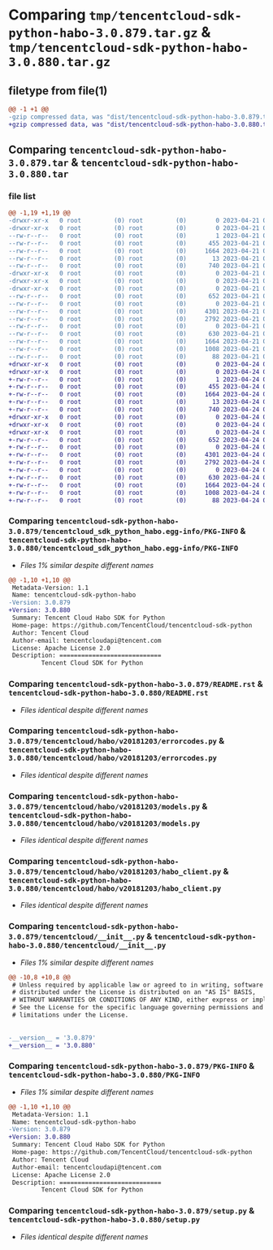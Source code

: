 # Comparing `tmp/tencentcloud-sdk-python-habo-3.0.879.tar.gz` & `tmp/tencentcloud-sdk-python-habo-3.0.880.tar.gz`

## filetype from file(1)

```diff
@@ -1 +1 @@
-gzip compressed data, was "dist/tencentcloud-sdk-python-habo-3.0.879.tar", last modified: Fri Apr 21 00:46:10 2023, max compression
+gzip compressed data, was "dist/tencentcloud-sdk-python-habo-3.0.880.tar", last modified: Mon Apr 24 03:10:27 2023, max compression
```

## Comparing `tencentcloud-sdk-python-habo-3.0.879.tar` & `tencentcloud-sdk-python-habo-3.0.880.tar`

### file list

```diff
@@ -1,19 +1,19 @@
-drwxr-xr-x   0 root         (0) root         (0)        0 2023-04-21 00:46:10.000000 tencentcloud-sdk-python-habo-3.0.879/
-drwxr-xr-x   0 root         (0) root         (0)        0 2023-04-21 00:46:10.000000 tencentcloud-sdk-python-habo-3.0.879/tencentcloud_sdk_python_habo.egg-info/
--rw-r--r--   0 root         (0) root         (0)        1 2023-04-21 00:46:10.000000 tencentcloud-sdk-python-habo-3.0.879/tencentcloud_sdk_python_habo.egg-info/dependency_links.txt
--rw-r--r--   0 root         (0) root         (0)      455 2023-04-21 00:46:10.000000 tencentcloud-sdk-python-habo-3.0.879/tencentcloud_sdk_python_habo.egg-info/SOURCES.txt
--rw-r--r--   0 root         (0) root         (0)     1664 2023-04-21 00:46:10.000000 tencentcloud-sdk-python-habo-3.0.879/tencentcloud_sdk_python_habo.egg-info/PKG-INFO
--rw-r--r--   0 root         (0) root         (0)       13 2023-04-21 00:46:10.000000 tencentcloud-sdk-python-habo-3.0.879/tencentcloud_sdk_python_habo.egg-info/top_level.txt
--rw-r--r--   0 root         (0) root         (0)      740 2023-04-21 00:46:10.000000 tencentcloud-sdk-python-habo-3.0.879/README.rst
-drwxr-xr-x   0 root         (0) root         (0)        0 2023-04-21 00:46:10.000000 tencentcloud-sdk-python-habo-3.0.879/tencentcloud/
-drwxr-xr-x   0 root         (0) root         (0)        0 2023-04-21 00:46:10.000000 tencentcloud-sdk-python-habo-3.0.879/tencentcloud/habo/
-drwxr-xr-x   0 root         (0) root         (0)        0 2023-04-21 00:46:10.000000 tencentcloud-sdk-python-habo-3.0.879/tencentcloud/habo/v20181203/
--rw-r--r--   0 root         (0) root         (0)      652 2023-04-21 00:46:10.000000 tencentcloud-sdk-python-habo-3.0.879/tencentcloud/habo/v20181203/errorcodes.py
--rw-r--r--   0 root         (0) root         (0)        0 2023-04-21 00:46:10.000000 tencentcloud-sdk-python-habo-3.0.879/tencentcloud/habo/v20181203/__init__.py
--rw-r--r--   0 root         (0) root         (0)     4301 2023-04-21 00:46:10.000000 tencentcloud-sdk-python-habo-3.0.879/tencentcloud/habo/v20181203/models.py
--rw-r--r--   0 root         (0) root         (0)     2792 2023-04-21 00:46:10.000000 tencentcloud-sdk-python-habo-3.0.879/tencentcloud/habo/v20181203/habo_client.py
--rw-r--r--   0 root         (0) root         (0)        0 2023-04-21 00:46:10.000000 tencentcloud-sdk-python-habo-3.0.879/tencentcloud/habo/__init__.py
--rw-r--r--   0 root         (0) root         (0)      630 2023-04-21 00:46:10.000000 tencentcloud-sdk-python-habo-3.0.879/tencentcloud/__init__.py
--rw-r--r--   0 root         (0) root         (0)     1664 2023-04-21 00:46:10.000000 tencentcloud-sdk-python-habo-3.0.879/PKG-INFO
--rw-r--r--   0 root         (0) root         (0)     1008 2023-04-21 00:46:10.000000 tencentcloud-sdk-python-habo-3.0.879/setup.py
--rw-r--r--   0 root         (0) root         (0)       88 2023-04-21 00:46:10.000000 tencentcloud-sdk-python-habo-3.0.879/setup.cfg
+drwxr-xr-x   0 root         (0) root         (0)        0 2023-04-24 03:10:27.000000 tencentcloud-sdk-python-habo-3.0.880/
+drwxr-xr-x   0 root         (0) root         (0)        0 2023-04-24 03:10:27.000000 tencentcloud-sdk-python-habo-3.0.880/tencentcloud_sdk_python_habo.egg-info/
+-rw-r--r--   0 root         (0) root         (0)        1 2023-04-24 03:10:27.000000 tencentcloud-sdk-python-habo-3.0.880/tencentcloud_sdk_python_habo.egg-info/dependency_links.txt
+-rw-r--r--   0 root         (0) root         (0)      455 2023-04-24 03:10:27.000000 tencentcloud-sdk-python-habo-3.0.880/tencentcloud_sdk_python_habo.egg-info/SOURCES.txt
+-rw-r--r--   0 root         (0) root         (0)     1664 2023-04-24 03:10:27.000000 tencentcloud-sdk-python-habo-3.0.880/tencentcloud_sdk_python_habo.egg-info/PKG-INFO
+-rw-r--r--   0 root         (0) root         (0)       13 2023-04-24 03:10:27.000000 tencentcloud-sdk-python-habo-3.0.880/tencentcloud_sdk_python_habo.egg-info/top_level.txt
+-rw-r--r--   0 root         (0) root         (0)      740 2023-04-24 03:10:27.000000 tencentcloud-sdk-python-habo-3.0.880/README.rst
+drwxr-xr-x   0 root         (0) root         (0)        0 2023-04-24 03:10:27.000000 tencentcloud-sdk-python-habo-3.0.880/tencentcloud/
+drwxr-xr-x   0 root         (0) root         (0)        0 2023-04-24 03:10:27.000000 tencentcloud-sdk-python-habo-3.0.880/tencentcloud/habo/
+drwxr-xr-x   0 root         (0) root         (0)        0 2023-04-24 03:10:27.000000 tencentcloud-sdk-python-habo-3.0.880/tencentcloud/habo/v20181203/
+-rw-r--r--   0 root         (0) root         (0)      652 2023-04-24 03:10:27.000000 tencentcloud-sdk-python-habo-3.0.880/tencentcloud/habo/v20181203/errorcodes.py
+-rw-r--r--   0 root         (0) root         (0)        0 2023-04-24 03:10:27.000000 tencentcloud-sdk-python-habo-3.0.880/tencentcloud/habo/v20181203/__init__.py
+-rw-r--r--   0 root         (0) root         (0)     4301 2023-04-24 03:10:27.000000 tencentcloud-sdk-python-habo-3.0.880/tencentcloud/habo/v20181203/models.py
+-rw-r--r--   0 root         (0) root         (0)     2792 2023-04-24 03:10:27.000000 tencentcloud-sdk-python-habo-3.0.880/tencentcloud/habo/v20181203/habo_client.py
+-rw-r--r--   0 root         (0) root         (0)        0 2023-04-24 03:10:27.000000 tencentcloud-sdk-python-habo-3.0.880/tencentcloud/habo/__init__.py
+-rw-r--r--   0 root         (0) root         (0)      630 2023-04-24 03:10:27.000000 tencentcloud-sdk-python-habo-3.0.880/tencentcloud/__init__.py
+-rw-r--r--   0 root         (0) root         (0)     1664 2023-04-24 03:10:27.000000 tencentcloud-sdk-python-habo-3.0.880/PKG-INFO
+-rw-r--r--   0 root         (0) root         (0)     1008 2023-04-24 03:10:27.000000 tencentcloud-sdk-python-habo-3.0.880/setup.py
+-rw-r--r--   0 root         (0) root         (0)       88 2023-04-24 03:10:27.000000 tencentcloud-sdk-python-habo-3.0.880/setup.cfg
```

### Comparing `tencentcloud-sdk-python-habo-3.0.879/tencentcloud_sdk_python_habo.egg-info/PKG-INFO` & `tencentcloud-sdk-python-habo-3.0.880/tencentcloud_sdk_python_habo.egg-info/PKG-INFO`

 * *Files 1% similar despite different names*

```diff
@@ -1,10 +1,10 @@
 Metadata-Version: 1.1
 Name: tencentcloud-sdk-python-habo
-Version: 3.0.879
+Version: 3.0.880
 Summary: Tencent Cloud Habo SDK for Python
 Home-page: https://github.com/TencentCloud/tencentcloud-sdk-python
 Author: Tencent Cloud
 Author-email: tencentcloudapi@tencent.com
 License: Apache License 2.0
 Description: ============================
         Tencent Cloud SDK for Python
```

### Comparing `tencentcloud-sdk-python-habo-3.0.879/README.rst` & `tencentcloud-sdk-python-habo-3.0.880/README.rst`

 * *Files identical despite different names*

### Comparing `tencentcloud-sdk-python-habo-3.0.879/tencentcloud/habo/v20181203/errorcodes.py` & `tencentcloud-sdk-python-habo-3.0.880/tencentcloud/habo/v20181203/errorcodes.py`

 * *Files identical despite different names*

### Comparing `tencentcloud-sdk-python-habo-3.0.879/tencentcloud/habo/v20181203/models.py` & `tencentcloud-sdk-python-habo-3.0.880/tencentcloud/habo/v20181203/models.py`

 * *Files identical despite different names*

### Comparing `tencentcloud-sdk-python-habo-3.0.879/tencentcloud/habo/v20181203/habo_client.py` & `tencentcloud-sdk-python-habo-3.0.880/tencentcloud/habo/v20181203/habo_client.py`

 * *Files identical despite different names*

### Comparing `tencentcloud-sdk-python-habo-3.0.879/tencentcloud/__init__.py` & `tencentcloud-sdk-python-habo-3.0.880/tencentcloud/__init__.py`

 * *Files 1% similar despite different names*

```diff
@@ -10,8 +10,8 @@
 # Unless required by applicable law or agreed to in writing, software
 # distributed under the License is distributed on an "AS IS" BASIS,
 # WITHOUT WARRANTIES OR CONDITIONS OF ANY KIND, either express or implied.
 # See the License for the specific language governing permissions and
 # limitations under the License.
 
 
-__version__ = '3.0.879'
+__version__ = '3.0.880'
```

### Comparing `tencentcloud-sdk-python-habo-3.0.879/PKG-INFO` & `tencentcloud-sdk-python-habo-3.0.880/PKG-INFO`

 * *Files 1% similar despite different names*

```diff
@@ -1,10 +1,10 @@
 Metadata-Version: 1.1
 Name: tencentcloud-sdk-python-habo
-Version: 3.0.879
+Version: 3.0.880
 Summary: Tencent Cloud Habo SDK for Python
 Home-page: https://github.com/TencentCloud/tencentcloud-sdk-python
 Author: Tencent Cloud
 Author-email: tencentcloudapi@tencent.com
 License: Apache License 2.0
 Description: ============================
         Tencent Cloud SDK for Python
```

### Comparing `tencentcloud-sdk-python-habo-3.0.879/setup.py` & `tencentcloud-sdk-python-habo-3.0.880/setup.py`

 * *Files identical despite different names*

